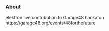 ### About

elektron.live contribution to Garage48 hackaton https://garage48.org/events/48forthefuture
